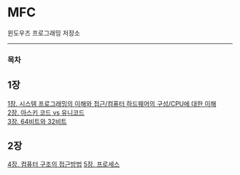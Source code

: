 # MFC
윈도우즈 프로그래밍 저장소
<hr>

### 목차

## 1장
[1장. 시스템 프로그래밍의 이해와 접근/컴퓨터 하드웨어의 구성/CPU에 대한 이해](https://alabaster-syzygy-de7.notion.site/1bdf59d27d7180858239c6a688d616d3)<br>
[2장. 아스키 코드 vs 유니코드](https://alabaster-syzygy-de7.notion.site/2-vs-1c5f59d27d7180608878ce57cb94d8c9?pvs=74)<br>
[3장. 64비트와 32비트](https://alabaster-syzygy-de7.notion.site/3-64-32-1c5f59d27d718022a84ec0d810e5508a?pvs=74)<br>

## 2장
[4장. 컴퓨터 구조의 접근방법](https://alabaster-syzygy-de7.notion.site/4-1c5f59d27d7180488cc1d9cf99e96f60?pvs=74)
[5장. 프로세스](https://alabaster-syzygy-de7.notion.site/5-1c6f59d27d718095832fe911d01629f3?pvs=73)
